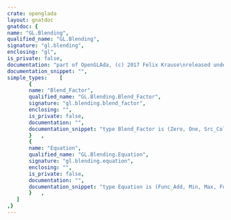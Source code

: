```yaml
---
crate: openglada
layout: gnatdoc
gnatdoc: {
name: "GL.Blending",
qualified_name: "GL.Blending",
signature: "gl.blending",
enclosing: "gl",
is_private: false,
documentation: "part of OpenGLAda, (c) 2017 Felix Krause\nreleased under the terms of the MIT license, see the file \"COPYING\"",
documentation_snippet: "",
simple_types:    [
       {
       name: "Blend_Factor",
       qualified_name: "GL.Blending.Blend_Factor",
       signature: "gl.blending.blend_factor",
       enclosing: "",
       is_private: false,
       documentation: "",
       documentation_snippet: "type Blend_Factor is (Zero, One, Src_Color, One_Minus_Src_Color, Src_Alpha,\n                      One_Minus_Src_Alpha, Dst_Alpha, One_Minus_Dst_Alpha,\n                      Dst_Color, One_Minus_Dst_Color, Src_Alpha_Saturate,\n                      Constant_Color, One_Minus_Constant_Color,\n                      Constant_Alpha, One_Minus_Constant_Alpha, Src1_Alpha,\n                      Src1_Color, One_Minus_Src1_Color,\n                      One_Minus_Src1_Alpha);",
       }   ,
       {
       name: "Equation",
       qualified_name: "GL.Blending.Equation",
       signature: "gl.blending.equation",
       enclosing: "",
       is_private: false,
       documentation: "",
       documentation_snippet: "type Equation is (Func_Add, Min, Max, Func_Subtract, Func_Reverse_Substract);",
       }   ,
   ]
,}
---
```

